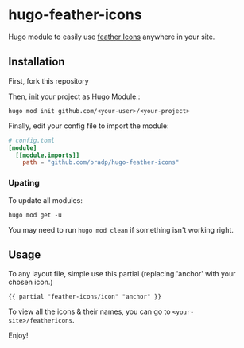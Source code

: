 # hugo-feather-icons
Hugo module to easily use [feather Icons](https://feathericons.com) anywhere in your site.

## Installation

First, fork this repository

Then, [init](https://gohugo.io/hugo-modules/use-modules/#initialize-a-new-module) your project as Hugo Module.:

```
hugo mod init github.com/<your-user>/<your-project>
```

Finally, edit your config file to import the module:

```toml
# config.toml
[module]
  [[module.imports]]
    path = "github.com/bradp/hugo-feather-icons"
```

### Upating

To update all modules:
```
hugo mod get -u
```

You may need to run `hugo mod clean` if something isn't working right.


## Usage

To any layout file, simple use this partial (replacing 'anchor' with your chosen icon.)

```
{{ partial "feather-icons/icon" "anchor" }}
```

To view all the icons & their names, you can go to `<your-site>/feathericons`.

Enjoy!
